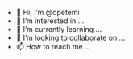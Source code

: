 - 👋 Hi, I’m @opetemi
- 👀 I’m interested in ...
- 🌱 I’m currently learning ...
- 💞️ I’m looking to collaborate on ...
- 📫 How to reach me ...

<!---
opetemi/opetemi is a ✨ special ✨ repository because its `README.md` (this file) appears on your GitHub profile.
You can click the Preview link to take a look at your changes.
--->

